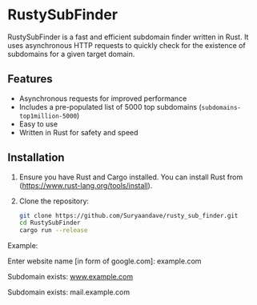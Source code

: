 # RustySubFinder

RustySubFinder is a fast and efficient subdomain finder written in Rust. It uses asynchronous HTTP requests to quickly check for the existence of subdomains for a given target domain.

## Features

- Asynchronous requests for improved performance
- Includes a pre-populated list of 5000 top subdomains (`subdomains-top1million-5000`)
- Easy to use
- Written in Rust for safety and speed

## Installation

1. Ensure you have Rust and Cargo installed. You can install Rust from (https://www.rust-lang.org/tools/install).

2. Clone the repository:

   ```sh
   git clone https://github.com/Suryaandave/rusty_sub_finder.git
   cd RustySubFinder
   cargo run --release

Example:

Enter website name [in form of google.com]: example.com

Subdomain exists: www.example.com

Subdomain exists: mail.example.com
